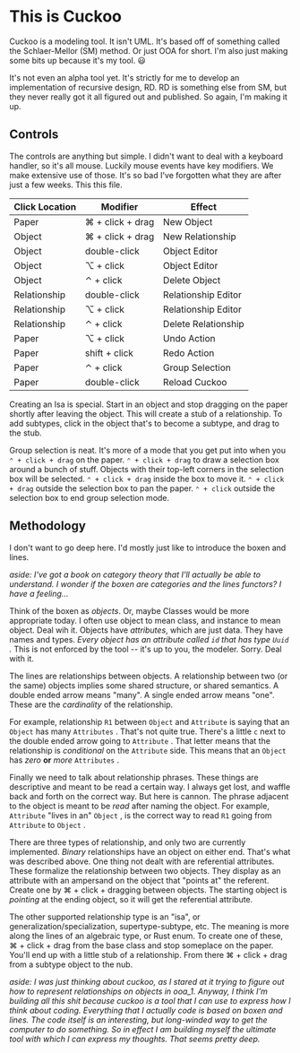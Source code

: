 # This is Cuckoo

Cuckoo is a modeling tool.
It isn't UML.
It's based off of something called the Schlaer-Mellor (SM) method.
Or just OOA for short.
I'm also just making some bits up because it's my tool. 😃

It's not even an alpha tool yet.
It's strictly for me to develop an implementation of recursive design, RD.
RD is something else from SM, but they never really got it all figured out and published.
So again, I'm making it up.

## Controls

The controls are anything but simple.
I didn't want to deal with a keyboard handler, so it's all mouse.
Luckily mouse events have key modifiers.
We make extensive use of those.
It's so bad I've forgotten what they are after just a few weeks.
This this file.

| Click Location | Modifier         | Effect              |
| -------------- | ---------------- | ------------------- |
| Paper          | ⌘ + click + drag | New Object          |
| Object         | ⌘ + click + drag | New Relationship    |
| Object         | double-click     | Object Editor       |
| Object         | ⌥ + click        | Object Editor       |
| Object         | ⌃ + click        | Delete Object       |
| Relationship   | double-click     | Relationship Editor |
| Relationship   | ⌥ + click        | Relationship Editor |
| Relationship   | ⌃ + click        | Delete Relationship |
| Paper          | ⌥ + click        | Undo Action         |
| Paper          | shift + click    | Redo Action         |
| Paper          | ⌃ + click        | Group Selection     |
| Paper          | double-click     | Reload Cuckoo       |

Creating an Isa is special. Start in an object and stop dragging on the paper shortly after leaving the object.
This will create a stub of a relationship.
To add subtypes, click in the object that's to become a subtype, and drag to the stub.

Group selection is neat.
It's more of a mode that you get put into when you `⌃ + click + drag` on the paper.
`⌃ + click + drag` to draw a selection box around a bunch of stuff.
Objects with their top-left corners in the selection box will be selected.
`⌃ + click + drag` inside the box to move it.
`⌃ + click + drag` outside the selection box to pan the paper.
`⌃ + click` outside the selection box to end group selection mode.

## Methodology

I don't want to go deep here.
I'd mostly just like to introduce the boxen and lines.

_aside: I've got a book on category theory that I'll actually be able to understand.
I wonder if the boxen are categories and the lines functors?
I have a feeling..._

Think of the boxen as _objects_.
Or, maybe Classes would be more appropriate today.
I often use object to mean class, and instance to mean object.
Deal wih it.
Objects have _attributes_, which are just data.
They have names and types.
_Every object has an attribute called `id` that has type `Uuid` ._
This is not enforced by the tool -- it's up to you, the modeler.
Sorry.
Deal with it.

The lines are relationships between objects.
A relationship between two (or the same) objects implies some shared structure, or shared semantics.
A double ended arrow means "many".
A single ended arrow means "one".
These are the _cardinality_ of the relationship.

For example, relationship `R1` between `Object` and `Attribute` is saying that an `Object` has many `Attributes` .
That's not quite true.
There's a little `c` next to the double ended arrow going to `Attribute` .
That letter means that the relationship is _conditional_ on the `Attribute` side.
This means that an `Object` has _zero_ **or** _more_ `Attributes` .

Finally we need to talk about relationship phrases.
These things are descriptive and meant to be read a certain way.
I always get lost, and waffle back and forth on the correct way.
But here is cannon.
The phrase adjacent to the object is meant to be _read_ after naming the object.
For example, `Attribute` "lives in an" `Object` , is the correct way to read `R1` going from `Attribute` to `Object` .

There are three types of relationship, and only two are currently implemented.
_Binary_ relationships have an object on either end.
That's what was described above.
One thing not dealt with are referential attributes.
These formalize the relationship between two objects.
They display as an attribute with an ampersand on the object that "points at" the referent.
Create one by ⌘ + click + dragging between objects.
The starting object is _pointing_ at the ending object, so it will get the referential attribute.

The other supported relationship type is an "isa", or generalization/specialization, supertype-subtype, etc.
The meaning is more along the lines of an algebraic type, or Rust enum.
To create one of these, ⌘ + click + drag from the base class and stop someplace on the paper.
You'll end up with a little stub of a relationship.
From there ⌘ + click + drag from a subtype object to the nub.

_aside: I was just thinking about cuckoo, as I stared at it trying to figure out how to represent relationships on objects in ooa_1.
Anyway, I think I'm building all this shit because cuckoo is a tool that I can use to express how I think about coding.
Everything that I actually code is based on boxen and lines.
The code itself is an interesting, but long-winded way to get the computer to do something.
So in effect I am building myself the ultimate tool with which I can express my thoughts.
That seems pretty deep._
